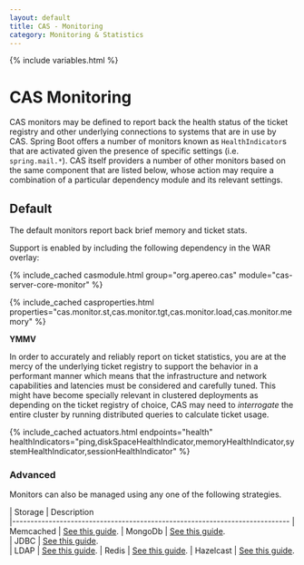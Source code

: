 ```yaml
---
layout: default
title: CAS - Monitoring
category: Monitoring & Statistics
---
```


{% include variables.html %}

# CAS Monitoring

CAS monitors may be defined to report back the health status of the ticket registry 
and other underlying connections to systems that are in use by CAS. Spring Boot 
offers a number of monitors known as `HealthIndicator`s that are activated given 
the presence of specific settings (i.e. `spring.mail.*`). CAS itself providers a 
number of other monitors based on the same component that are listed below, whose 
action may require a combination of a particular dependency module and its relevant settings.

## Default

The default monitors report back brief memory and ticket stats.

Support is enabled by including the following dependency in the WAR overlay:

{% include_cached casmodule.html group="org.apereo.cas" module="cas-server-core-monitor" %}

{% include_cached casproperties.html 
properties="cas.monitor.st,cas.monitor.tgt,cas.monitor.load,cas.monitor.memory" %}

<div class="alert alert-warning"><strong>YMMV</strong><p>In order to accurately and reliably 
report on ticket statistics, you are at the mercy of the underlying ticket registry to support 
the behavior in a performant manner which means that the infrastructure and network capabilities 
and latencies must be considered and carefully tuned. This might have become specially relevant 
in clustered deployments as depending on the ticket registry of choice, CAS may need 
to <i>interrogate</i> the entire cluster by running distributed queries to calculate ticket usage.</p></div>

{% include_cached actuators.html endpoints="health" 
healthIndicators="ping,diskSpaceHealthIndicator,memoryHealthIndicator,systemHealthIndicator,sessionHealthIndicator" %}

### Advanced

Monitors can also be managed using any one of the following strategies.

| Storage        | Description                                         
|----------------------------------------------------------------------------
| Memcached      | [See this guide](Configuring-Monitoring-Memcached.html).
| MongoDb        | [See this guide](Configuring-Monitoring-MongoDb.html).  
| JDBC           | [See this guide](Configuring-Monitoring-JDBC.html).  
| LDAP           | [See this guide](Configuring-Monitoring-LDAP.html).
| Redis          | [See this guide](Configuring-Monitoring-Redis.html).
| Hazelcast      | [See this guide](Configuring-Monitoring-Hazelcast.html).
